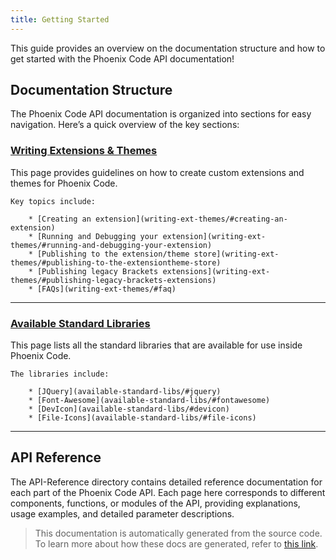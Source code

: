 ```yaml
---
title: Getting Started
---
```


This guide provides an overview on the documentation structure and how to get started with the Phoenix Code API documentation! 

## Documentation Structure

The Phoenix Code API documentation is organized into sections for easy navigation. Here’s a quick overview of the key sections:
### [Writing Extensions & Themes](writing-ext-themes)

This page provides guidelines on how to create custom extensions and themes for Phoenix Code.

    Key topics include:

        * [Creating an extension](writing-ext-themes/#creating-an-extension) 
        * [Running and Debugging your extension](writing-ext-themes/#running-and-debugging-your-extension)
        * [Publishing to the extension/theme store](writing-ext-themes/#publishing-to-the-extensiontheme-store)
        * [Publishing legacy Brackets extensions](writing-ext-themes/#publishing-legacy-brackets-extensions)
        * [FAQs](writing-ext-themes/#faq)

---

### [Available Standard Libraries](available-standard-libs)

This page lists all the standard libraries that are available for use inside Phoenix Code.

    The libraries include:

        * [JQuery](available-standard-libs/#jquery)
        * [Font-Awesome](available-standard-libs/#fontawesome)
        * [DevIcon](available-standard-libs/#devicon)
        * [File-Icons](available-standard-libs/#file-icons)

---

## API Reference

The API-Reference directory contains detailed reference documentation for each part of the Phoenix Code API. Each page here corresponds to different components, functions, or modules of the API, providing explanations, usage examples, and detailed parameter descriptions.

> This documentation is automatically generated from the source code. To learn more about how these docs are generated, refer to [this link](https://github.com/phcode-dev/phoenix/wiki/02-Writing-Docs).

